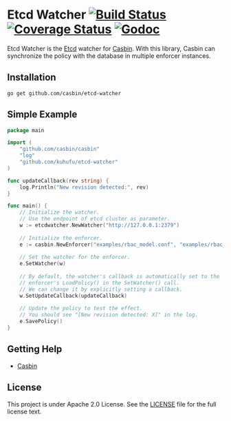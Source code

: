 Etcd Watcher [![Build Status](https://travis-ci.org/casbin/etcd-watcher.svg?branch=master)](https://travis-ci.org/casbin/etcd-watcher) [![Coverage Status](https://coveralls.io/repos/github/casbin/etcd-watcher/badge.svg?branch=master)](https://coveralls.io/github/casbin/etcd-watcher?branch=master) [![Godoc](https://godoc.org/github.com/casbin/etcd-watcher?status.svg)](https://godoc.org/github.com/casbin/etcd-watcher)
====

Etcd Watcher is the [Etcd](https://github.com/coreos/etcd) watcher for [Casbin](https://github.com/casbin/casbin). With this library, Casbin can synchronize the policy with the database in multiple enforcer instances.

## Installation

    go get github.com/casbin/etcd-watcher

## Simple Example

```go
package main

import (
    "github.com/casbin/casbin"
    "log"
    "github.com/kuhufu/etcd-watcher"
)

func updateCallback(rev string) {
    log.Println("New revision detected:", rev)
}

func main() {
    // Initialize the watcher.
    // Use the endpoint of etcd cluster as parameter.
    w := etcdwatcher.NewWatcher("http://127.0.0.1:2379")
    
    // Initialize the enforcer.
    e := casbin.NewEnforcer("examples/rbac_model.conf", "examples/rbac_policy.csv")
    
    // Set the watcher for the enforcer.
    e.SetWatcher(w)
    
    // By default, the watcher's callback is automatically set to the
    // enforcer's LoadPolicy() in the SetWatcher() call.
    // We can change it by explicitly setting a callback.
    w.SetUpdateCallback(updateCallback)
    
    // Update the policy to test the effect.
    // You should see "[New revision detected: X]" in the log.
    e.SavePolicy()
}
```

## Getting Help

- [Casbin](https://github.com/casbin/casbin)

## License

This project is under Apache 2.0 License. See the [LICENSE](LICENSE) file for the full license text.
